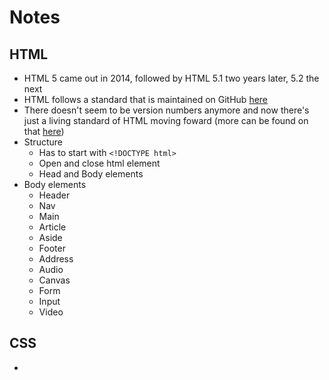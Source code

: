 # Notes

## HTML

- HTML 5 came out in 2014, followed by HTML 5.1 two years later, 5.2 the next 
- HTML follows a standard that is maintained on GitHub [here](https://github.com/whatwg/html)
- There doesn't seem to be version numbers anymore and now there's just a living standard of HTML moving foward (more can be found on that [here](https://github.com/whatwg/html/blob/main/FAQ.md#why-are-there-no-stable-snapshots-or-versions-of-the-standard))
- Structure
  - Has to start with `<!DOCTYPE html>`
  - Open and close html element
  - Head and Body elements
- Body elements
  - Header
  - Nav
  - Main
  - Article
  - Aside
  - Footer
  - Address
  - Audio
  - Canvas
  - Form
  - Input
  - Video

## CSS

- 